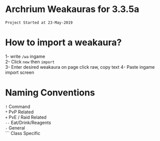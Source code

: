 # Archrium Weakauras for 3.3.5a 
`Project Started at 23-May-2019`

# How to import a weakaura?
1- write `/wa` ingame  
2- Click `new` then `import`  
3- Enter desired weakaura on page click raw, copy text
4- Paste ingame import screen  

# Naming Conventions 
`!` Command  
`*` PvP Related  
`+` PvE / Raid Related  
`--` Eat/Drink/Reagents  
`-` General  
`<classKey>\`` Class Specific  